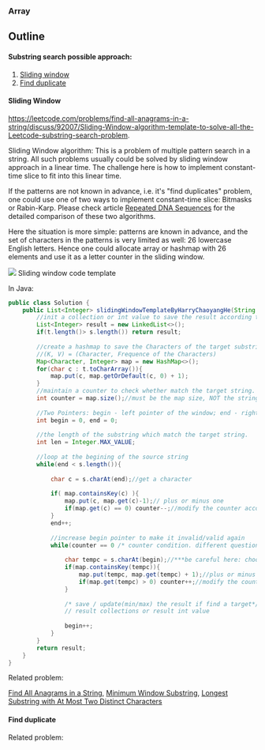 ### Array

Outline
---

#### Substring search possible approach:
1. <a class="nav-link" href="#slide_window">Sliding window</a>
2. <a class="nav-link" href="#find_dup">Find duplicate</a>


<h4 id="slide_window">Sliding Window</h4>

https://leetcode.com/problems/find-all-anagrams-in-a-string/discuss/92007/Sliding-Window-algorithm-template-to-solve-all-the-Leetcode-substring-search-problem.


Sliding Window algorithm: This is a problem of multiple pattern search in a string. All such problems usually could be solved by sliding window approach in a linear time. The challenge here is how to implement constant-time slice to fit into this linear time.

If the patterns are not known in advance, i.e. it's "find duplicates" problem, one could use one of two ways to implement constant-time slice: Bitmasks or Rabin-Karp. Please check article [Repeated DNA Sequences](https://leetcode.com/articles/repeated-dna-sequences/) for the detailed comparison of these two algorithms.

Here the situation is more simple: patterns are known in advance, and the set of characters in the patterns is very limited as well: 26 lowercase English letters. Hence one could allocate array or hashmap with 26 elements and use it as a letter counter in the sliding window.

![](https://leetcode.com/articles/Figures/438/anagrams2.png)
Sliding window code template

In Java:
```java
public class Solution {
    public List<Integer> slidingWindowTemplateByHarryChaoyangHe(String s, String t) {
        //init a collection or int value to save the result according the question.
        List<Integer> result = new LinkedList<>();
        if(t.length()> s.length()) return result;
        
        //create a hashmap to save the Characters of the target substring.
        //(K, V) = (Character, Frequence of the Characters)
        Map<Character, Integer> map = new HashMap<>();
        for(char c : t.toCharArray()){
            map.put(c, map.getOrDefault(c, 0) + 1);
        }
        //maintain a counter to check whether match the target string.
        int counter = map.size();//must be the map size, NOT the string size because the char may be duplicate.
        
        //Two Pointers: begin - left pointer of the window; end - right pointer of the window
        int begin = 0, end = 0;
        
        //the length of the substring which match the target string.
        int len = Integer.MAX_VALUE; 
        
        //loop at the begining of the source string
        while(end < s.length()){
            
            char c = s.charAt(end);//get a character
            
            if( map.containsKey(c) ){
                map.put(c, map.get(c)-1);// plus or minus one
                if(map.get(c) == 0) counter--;//modify the counter according the requirement(different condition).
            }
            end++;
            
            //increase begin pointer to make it invalid/valid again
            while(counter == 0 /* counter condition. different question may have different condition */){
                
                char tempc = s.charAt(begin);//***be careful here: choose the char at begin pointer, NOT the end pointer
                if(map.containsKey(tempc)){
                    map.put(tempc, map.get(tempc) + 1);//plus or minus one
                    if(map.get(tempc) > 0) counter++;//modify the counter according the requirement(different condition).
                }
                
                /* save / update(min/max) the result if find a target*/
                // result collections or result int value
                
                begin++;
            }
        }
        return result;
    }
}
```

Related problem:

[Find All Anagrams in a String](./string/sliding_window/find_all_anagrams_in_a_string.md),
[Minimum Window Substring](./string/sliding_window/minimum_window_substring.md),
[Longest Substring with At Most Two Distinct Characters](./string/sliding_window/longest_substring_with_at_most_two_distinct_characters.md)


<h4 id="find_dup">Find duplicate</h4>


Related problem:

